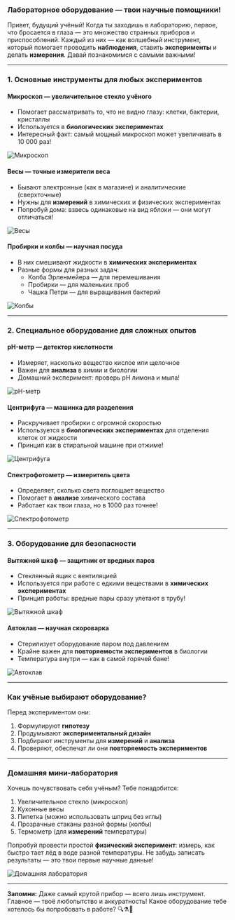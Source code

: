 ### **Лабораторное оборудование — твои научные помощники!**

Привет, будущий учёный! Когда ты заходишь в лабораторию, первое, что бросается в глаза — это множество странных приборов и приспособлений. Каждый из них — как волшебный инструмент, который помогает проводить **наблюдения**, ставить **эксперименты** и делать **измерения**. Давай познакомимся с самыми важными!

---

### **1. Основные инструменты для любых экспериментов**

#### **Микроскоп — увеличительное стекло учёного**
- Помогает рассматривать то, что не видно глазу: клетки, бактерии, кристаллы
- Используется в **биологических экспериментах**
- Интересный факт: самый мощный микроскоп может увеличивать в 10 000 раз!

![Микроскоп](images/microscope.png)

#### **Весы — точные измерители веса**
- Бывают электронные (как в магазине) и аналитические (сверхточные)
- Нужны для **измерений** в химических и физических экспериментах
- Попробуй дома: взвесь одинаковые на вид яблоки — они могут отличаться!

![Весы](images/scales.png)

#### **Пробирки и колбы — научная посуда**
- В них смешивают жидкости в **химических экспериментах**
- Разные формы для разных задач:
  - Колба Эрленмейера — для перемешивания
  - Пробирки — для маленьких проб
  - Чашка Петри — для выращивания бактерий

![Колбы](images/flasks.png)

---

### **2. Специальное оборудование для сложных опытов**

#### **pH-метр — детектор кислотности**
- Измеряет, насколько вещество кислое или щелочное
- Важен для **анализа** в химии и биологии
- Домашний эксперимент: проверь pH лимона и мыла!

![pH-метр](images/ph_meter.png)

#### **Центрифуга — машинка для разделения**
- Раскручивает пробирки с огромной скоростью
- Используется в **биологических экспериментах** для отделения клеток от жидкости
- Принцип как в стиральной машине при отжиме!

![Центрифуга](images/centrifuge.png)

#### **Спектрофотометр — измеритель цвета**
- Определяет, сколько света поглощает вещество
- Помогает в **анализе** химического состава
- Работает как твои глаза, но в 1000 раз точнее!

![Спектрофотометр](images/spectrophotometer.png)

---

### **3. Оборудование для безопасности**

#### **Вытяжной шкаф — защитник от вредных паров**
- Стеклянный ящик с вентиляцией
- Используется при работе с едкими веществами в **химических экспериментах**
- Принцип работы: вредные пары сразу улетают в трубу!

![Вытяжной шкаф](images/fuse_hood.png)

#### **Автоклав — научная скороварка**
- Стерилизует оборудование паром под давлением
- Крайне важен для **повторяемости экспериментов** в биологии
- Температура внутри — как в самой горячей бане!

![Автоклав](images/autoclave.png)

---

### **Как учёные выбирают оборудование?**
Перед экспериментом они:
1. Формулируют **гипотезу**
2. Продумывают **экспериментальный дизайн**
3. Подбирают инструменты для **измерений** и **анализа**
4. Проверяют, обеспечат ли они **повторяемость экспериментов**

---

### **Домашняя мини-лаборатория**
Хочешь почувствовать себя учёным? Тебе понадобится:
1. Увеличительное стекло (микроскоп)
2. Кухонные весы
3. Пипетка (можно использовать шприц без иглы)
4. Прозрачные стаканы разной формы (колбы)
5. Термометр (для **измерений** температуры)

Попробуй провести простой **физический эксперимент**: измерь, как быстро тает лёд в воде разной температуры. Не забудь записать результаты — это твои первые научные данные!

![Домашняя лаборатория](images/home_lab.png)

---

**Запомни:** Даже самый крутой прибор — всего лишь инструмент. Главное — твоё любопытство и аккуратность! Какое оборудование тебе хотелось бы попробовать в работе? 🔍⚗️🧫
